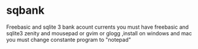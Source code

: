 # sqbank
Freebasic and sqlite 3 bank acount currents
you must have freebasic and sqlite3 zenity and mousepad  or gvim or glogg ,install on windows and mac you must change constante program to "notepad"
